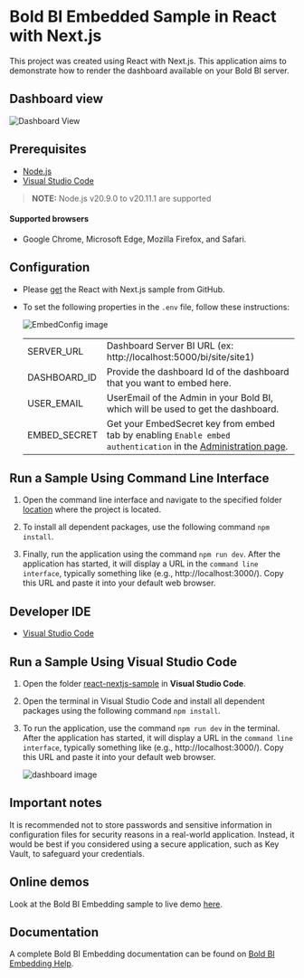 # Bold BI Embedded Sample in React with Next.js

This project was created using React with Next.js. This application aims to demonstrate how to render the dashboard available on your Bold BI server.

## Dashboard view

![Dashboard View](https://github.com/boldbi/aspnet-core-sample/assets/91586758/af9a9d3f-3ebc-49dd-9bba-a061932cb9f6)

## Prerequisites
 
 * [Node.js](https://nodejs.org/en/)
 * [Visual Studio Code](https://code.visualstudio.com/download)
 > **NOTE:** Node.js v20.9.0 to v20.11.1 are supported

 #### Supported browsers
  
  * Google Chrome, Microsoft Edge, Mozilla Firefox, and Safari.

 ## Configuration

  * Please [get](https://github.com/boldbi/react-with-nextjs-sample/tree/master/react-next-js-sample) the React with Next.js sample from GitHub. 

  * To set the following properties in the `.env` file, follow these instructions:
    
    ![EmbedConfig image](https://github.com/boldbi/aspnet-core-sample/assets/91586758/211892af-3ed9-4e9b-936b-08a3beac43ec)

    <meta charset="utf-8"/>
    <table>
    <tbody>
        <tr>
            <td align="left">SERVER_URL</td>
            <td align="left">Dashboard Server BI URL (ex: http://localhost:5000/bi/site/site1)</td>
        </tr>
        <tr>
            <td align="left">DASHBOARD_ID</td>
            <td align="left">Provide the dashboard Id of the dashboard that you want to embed here.</td>
        </tr>
        <tr>
            <td align="left">USER_EMAIL</td>
            <td align="left">UserEmail of the Admin in your Bold BI, which will be used to get the dashboard.</td>
        </tr>
        <tr>
        <td align="left">EMBED_SECRET</td>
            <td align="left">Get your EmbedSecret key from embed tab by enabling <code>Enable embed authentication</code> in the <a href='https://help.boldbi.com/embedded-bi/site-administration/embed-settings/'>Administration page</a>. </td>
        </tr>   
    </tbody>
    </table>   

## Run a Sample Using Command Line Interface

  1. Open the command line interface and navigate to the specified folder [location](https://github.com/boldbi/react-with-nextjs-sample/tree/master/react-next-js-sample) where the project is located.

  2. To install all dependent packages, use the following command `npm install`.
  
  3. Finally, run the application using the command `npm run dev`. After the application has started, it will display a URL in the `command line interface`, typically something like (e.g., http://localhost:3000/). Copy this URL and paste it into your default web browser.
  
 ## Developer IDE

  * [Visual Studio Code](https://code.visualstudio.com/download)

## Run a Sample Using Visual Studio Code

  1. Open the folder [react-nextjs-sample](https://github.com/boldbi/react-with-nextjs-sample/tree/master/react-next-js-sample) in **Visual Studio Code**.

  2. Open the terminal in Visual Studio Code and install all dependent packages using the following command `npm install`.
  
  3. To run the application, use the command `npm run dev` in the terminal. After the application has started, it will display a URL in the `command line interface`, typically something like (e.g., http://localhost:3000/). Copy this URL and paste it into your default web browser.
    
      ![dashboard image](https://github.com/boldbi/aspnet-core-sample/assets/91586758/af9a9d3f-3ebc-49dd-9bba-a061932cb9f6)

## Important notes

It is recommended not to store passwords and sensitive information in configuration files for security reasons in a real-world application. Instead, it would be best if you considered using a secure application, such as Key Vault, to safeguard your credentials.

## Online demos

Look at the Bold BI Embedding sample to live demo [here](https://samples.boldbi.com/embed).

## Documentation

A complete Bold BI Embedding documentation can be found on [Bold BI Embedding Help](https://help.boldbi.com/embedded-bi/javascript-based/).